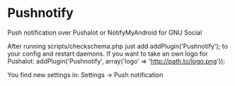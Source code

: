 Pushnotify
==========

Push notification over Pushalot or NotifyMyAndroid for GNU Social

After running scripts/checkschema.php just add addPlugin('Pushnotify'); to your config and restart daemons.
If you want to take an own logo for Pushalot: addPlugin('Pushnotify', array('logo' => 'http://path.to/logo.png'));

You find new settings in:
Settings -> Push notification
